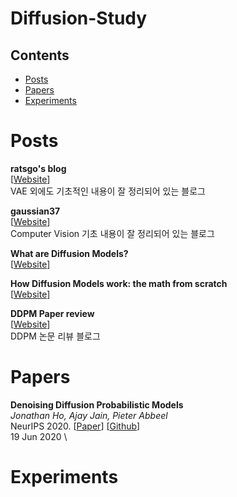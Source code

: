 # Diffusion-Study

## Contents
- [Posts](#Posts)
- [Papers](#Papers)
- [Experiments](#Experiments)

# Posts

**ratsgo's blog** \
[[Website](https://ratsgo.github.io/generative%20model/2018/01/27/VAE/)] \
VAE 외에도 기초적인 내용이 잘 정리되어 있는 블로그

**gaussian37** \
[[Website](https://gaussian37.github.io/)] \
Computer Vision 기초 내용이 잘 정리되어 있는 블로그 

**What are Diffusion Models?** \
[[Website](https://lilianweng.github.io/lil-log/2021/07/11/diffusion-models.html)] 

**How Diffusion Models work: the math from scratch** \
[[Website](https://theaisummer.com/diffusion-models/?fbclid=IwAR1BIeNHqa3NtC8SL0sKXHATHklJYphNH-8IGNoO3xZhSKM_GYcvrrQgB0o)] 

**DDPM Paper review** \
[[Website](https://process-mining.tistory.com/188)] \
DDPM 논문 리뷰 블로그


# Papers

**Denoising Diffusion Probabilistic Models** \
*Jonathan Ho, Ajay Jain, Pieter Abbeel* \
NeurIPS 2020. [[Paper](https://arxiv.org/abs/2006.11239)] [[Github](https://github.com/hojonathanho/diffusion)] \
19 Jun 2020 \




# Experiments
